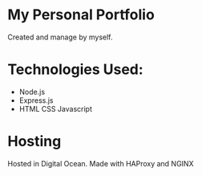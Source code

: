 # My Personal Portfolio
Created and manage by myself. 

# Technologies Used:
- Node.js 
- Express.js
- HTML CSS Javascript

# Hosting
Hosted in Digital Ocean. 
Made with HAProxy and NGINX 